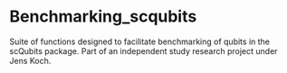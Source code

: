 # Benchmarking_scqubits
Suite of functions designed to facilitate benchmarking of qubits in the scQubits package. Part of an independent study research project under Jens Koch.
